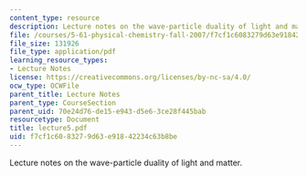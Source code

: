 ```yaml
---
content_type: resource
description: Lecture notes on the wave-particle duality of light and matter.
file: /courses/5-61-physical-chemistry-fall-2007/f7cf1c6083279d63e91842234c63b8be_lecture5.pdf
file_size: 131926
file_type: application/pdf
learning_resource_types:
- Lecture Notes
license: https://creativecommons.org/licenses/by-nc-sa/4.0/
ocw_type: OCWFile
parent_title: Lecture Notes
parent_type: CourseSection
parent_uid: 70e24d76-de15-e943-d5e6-3ce28f445bab
resourcetype: Document
title: lecture5.pdf
uid: f7cf1c60-8327-9d63-e918-42234c63b8be
---
```

Lecture notes on the wave-particle duality of light and matter.